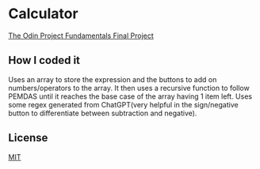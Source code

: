 # Calculator

[The Odin Project Fundamentals Final Project](https://www.theodinproject.com/lessons/foundations-calculator)

## How I coded it
Uses an array to store the expression and the buttons to add on numbers/operators to the array. It then uses a recursive function to follow PEMDAS until it reaches the base case of the array having 1 item left. Uses some regex generated from ChatGPT(very helpful in the sign/negative button to differentiate between subtraction and negative).
## License

[MIT](https://choosealicense.com/licenses/mit/)